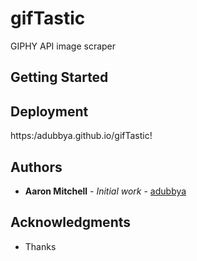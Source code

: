 # gifTastic

GIPHY API image scraper

## Getting Started


## Deployment

https:/adubbya.github.io/gifTastic!

## Authors

* **Aaron Mitchell** - *Initial work* - [adubbya](https://github.com/adubbya)

## Acknowledgments

* Thanks
